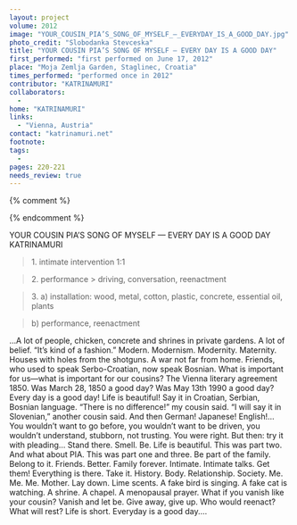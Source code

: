 ```yaml
---
layout: project
volume: 2012
image: "YOUR_COUSIN_PIA’S_SONG_OF_MYSELF_–_EVERYDAY_IS_A_GOOD_DAY.jpg"
photo_credit: "Slobodanka Stevceska"
title: "YOUR COUSIN PIA’S SONG OF MYSELF — EVERY DAY IS A GOOD DAY"
first_performed: "first performed on June 17, 2012"
place: "Moja Zemlja Garden, Staglinec, Croatia"
times_performed: "performed once in 2012"
contributor: "KATRINAMURI"
collaborators: 
  - 
home: "KATRINAMURI"
links: 
  - "Vienna, Austria"
contact: "katrinamuri.net"
footnote: 
tags: 
  - 
pages: 220-221
needs_review: true
---
```


{% comment %} 

{% endcomment %}

 YOUR COUSIN PIA’S SONG OF MYSELF — EVERY DAY IS A GOOD DAY 
 KATRINAMURI 
<blockquote>1.	intimate intervention 1:1</blockquote>
<blockquote>2.	performance &gt; driving, conversation, reenactment </blockquote>
<blockquote>3.	a) installation: wood, metal, cotton, plastic, concrete, essential oil, plants</blockquote>
<blockquote> 	b) performance, reenactment</blockquote>
 …A lot of people, chicken, concrete and shrines in private gardens. A lot of belief. 
 “It’s kind of a fashion.” Modern. Modernism. Modernity. Maternity. 
 Houses with holes from the shotguns. 
 A war not far from home.  
 Friends, who used to speak Serbo-Croatian, now speak Bosnian. 
 What is important for us—what is important for our cousins? 
 The Vienna literary agreement 1850. Was March 28, 1850 a good day?  
 Was May 13th 1990 a good day? 
 Every day is a good day! Life is beautiful! 
 Say it in Croatian, Serbian, Bosnian language. “There is no difference!” my cousin said. “I will say it in Slovenian,” another cousin said. And then German! Japanese! English!…  
 You wouldn’t want to go before, you wouldn’t want to be driven, you wouldn’t understand, stubborn, not trusting. You were right.  
 But then: try it with pleading…  
 Stand there. Smell. Be. Life is beautiful. 
 This was part two. 
 And what about PIA. This was part one and three. 
 Be part of the family. Belong to it. Friends. Better. Family forever. 
 Intimate. Intimate talks. Get them!  
 Everything is there. Take it. History. Body. Relationship. Society.  
 Me. Me. Me. Mother. 
 Lay down. Lime scents. A fake bird is singing. A fake cat is watching. 
 A shrine. A chapel. A menopausal prayer. 
 What if you vanish like your cousin? Vanish and let be. Give away, give up.  
 Who would reenact? What will rest? 
 Life is short. Everyday is a good day.… 
